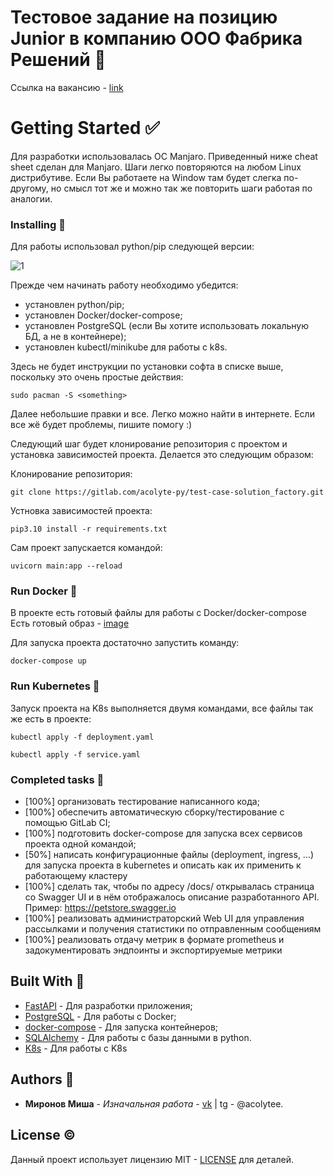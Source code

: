 # Тестовое задание на позицию Junior в компанию ООО Фабрика Решений 📄
Ссылка на вакансию - [link](https://tomsk.hh.ru/vacancy/80082407?hhtmFrom=chat)

# Getting Started ✅
Для разработки использовалась ОС Manjaro. Приведенный ниже cheat sheet сделан для Manjaro. Шаги легко повторяются на любом Linux дистрибутиве.
Если Вы работаете на Window там будет слегка по-другому, но смысл тот же и можно так же повторить шаги работая по аналогии.

### Installing 🔨
Для работы использовал python/pip следующей версии:

![1](https://github.com/acolyte-py/test-case-bewise.ai/assets/75732226/420329e8-f693-49e8-9fd9-ba5d5dd83930)

Прежде чем начинать работу необходимо убедится:
  * установлен python/pip;
  * установлен Docker/docker-compose;
  * установлен PostgreSQL (если Вы хотите использовать локальную БД, а не в контейнере);
  * установлен kubectl/minikube для работы с k8s.

Здесь не будет инструкции по установки софта в списке выше, поскольку это очень простые действия:
```
sudo pacman -S <something>
```
Далее небольшие правки и все. Легко можно найти в интернете. Если все жё будет проблемы, пишите помогу :)

Следующий шаг будет клонирование репозитория с проектом и установка зависимостей проекта. Делается это следующим образом:

Клонирование репозитория:
```
git clone https://gitlab.com/acolyte-py/test-case-solution_factory.git
```
Устновка зависимостей проекта:
```
pip3.10 install -r requirements.txt
```
Сам проект запускается командой:
```
uvicorn main:app --reload
```

### Run Docker 🔴
В проекте есть готовый файлы для работы с Docker/docker-compose
Есть готовый образ - [image](https://hub.docker.com/repository/docker/acolytelovedev/fabric-api-k8s/general)

Для запуска проекта достаточно запустить команду:
```
docker-compose up
```

### Run Kubernetes 🔴
Запуск проекта на K8s выполняется двумя командами, все файлы так же есть в проекте:
```
kubectl apply -f deployment.yaml
```
```
kubectl apply -f service.yaml
```

### Completed tasks 🐾
* [100%] организовать тестирование написанного кода;
* [100%] обеспечить автоматическую сборку/тестирование с помощью GitLab CI;
* [100%] подготовить docker-compose для запуска всех сервисов проекта одной командой;
* [50%] 
написать конфигурационные файлы (deployment, ingress, …) для запуска проекта в kubernetes и описать как их применить к работающему кластеру
* [100%] сделать так, чтобы по адресу /docs/ открывалась страница со Swagger UI и в нём отображалось описание разработанного API. Пример: https://petstore.swagger.io
* [100%] реализовать администраторский Web UI для управления рассылками и получения статистики по отправленным сообщениям
* [100%] реализовать отдачу метрик в формате prometheus и задокументировать эндпоинты и экспортируемые метрики


## Built With 🔧
* [FastAPI](https://fastapi.tiangolo.com/) - Для разработки приложения;
* [PostgreSQL](https://www.postgresql.org/docs/) - Для работы с Docker;
* [docker-compose](https://docs.docker.com/compose/) - Для запуска контейнеров;
* [SQLAlchemy](https://docs.sqlalchemy.org/en/20/) - Для работы с базы данными в python.
* [K8s](https://kubernetes.io/docs/home/) - Для работы с K8s

## Authors 🗿

* **Миронов Миша** - *Изначальная работа* - [vk](https://vk.com/acolyte_py) | tg - @acolytee.

## License ©

Данный проект использует лицензию MIT - [LICENSE](LICENSE) для деталей.
